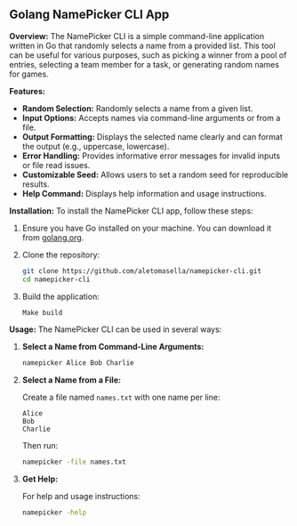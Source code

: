 ## Golang NamePicker CLI App

**Overview:**
The NamePicker CLI is a simple command-line application written in Go that randomly selects a name from a provided list. This tool can be useful for various purposes, such as picking a winner from a pool of entries, selecting a team member for a task, or generating random names for games.

**Features:**

- **Random Selection:** Randomly selects a name from a given list.
- **Input Options:** Accepts names via command-line arguments or from a file.
- **Output Formatting:** Displays the selected name clearly and can format the output (e.g., uppercase, lowercase).
- **Error Handling:** Provides informative error messages for invalid inputs or file read issues.
- **Customizable Seed:** Allows users to set a random seed for reproducible results.
- **Help Command:** Displays help information and usage instructions.

**Installation:**
To install the NamePicker CLI app, follow these steps:

1. Ensure you have Go installed on your machine. You can download it from [golang.org](https://golang.org/dl/).
2. Clone the repository:

   ```bash
   git clone https://github.com/aletomasella/namepicker-cli.git
   cd namepicker-cli
   ```

3. Build the application:

   ```bash
   Make build
   ```

**Usage:**
The NamePicker CLI can be used in several ways:

1. **Select a Name from Command-Line Arguments:**

   ```bash
   namepicker Alice Bob Charlie
   ```

2. **Select a Name from a File:**

   Create a file named `names.txt` with one name per line:

   ```
   Alice
   Bob
   Charlie
   ```

   Then run:

   ```bash
   namepicker -file names.txt
   ```

3. **Get Help:**

   For help and usage instructions:

   ```bash
   namepicker -help
   ```
